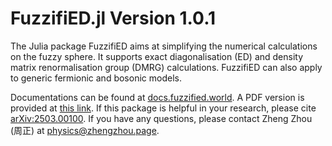 # FuzzifiED.jl Version 1.0.1

The Julia package FuzzifiED aims at simplifying the numerical calculations on the fuzzy sphere. It supports exact diagonalisation (ED) and density matrix renormalisation group (DMRG) calculations. FuzzifiED can also apply to generic fermionic and bosonic models.

Documentations can be found at [docs.fuzzified.world](https://docs.fuzzified.world/). A PDF version is provided at [this link](https://docs.fuzzified.world/assets/FuzzifiED_Documentation.pdf). If this package is helpful in your research, please cite [arXiv:2503.00100](https://arxiv.org/abs/2503.00100). If you have any questions, please contact Zheng Zhou (周正) at [physics@zhengzhou.page](mailto:physics@zhengzhou.page).

